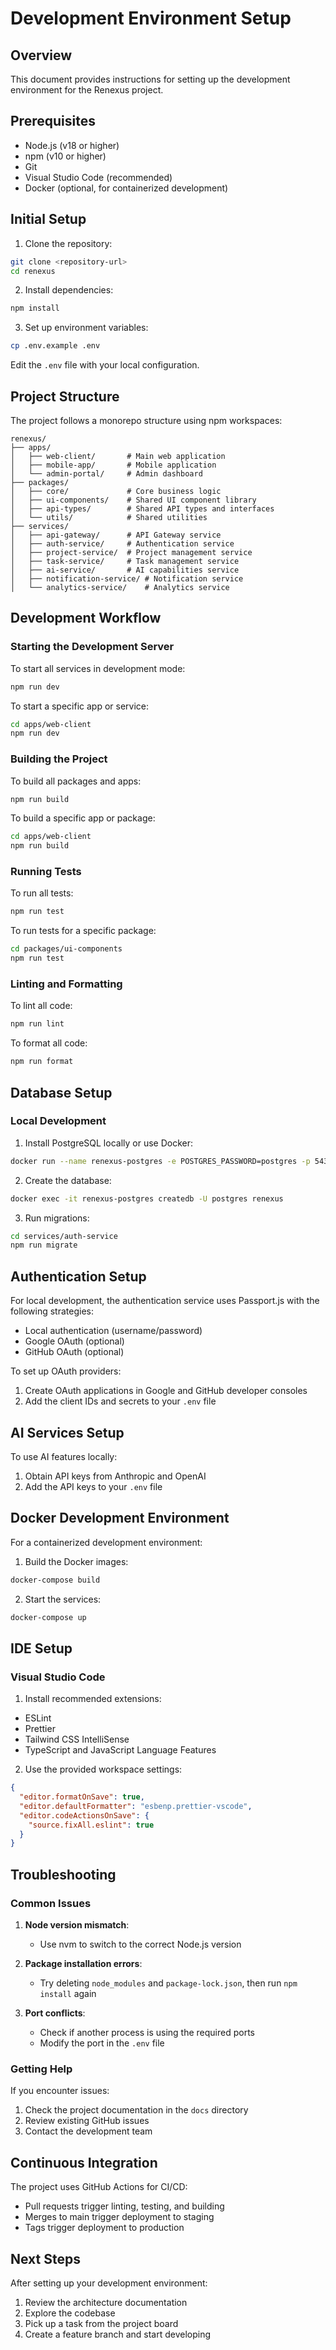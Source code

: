 # Development Environment Setup

## Overview

This document provides instructions for setting up the development environment for the Renexus project.

## Prerequisites

- Node.js (v18 or higher)
- npm (v10 or higher)
- Git
- Visual Studio Code (recommended)
- Docker (optional, for containerized development)

## Initial Setup

1. Clone the repository:

```bash
git clone <repository-url>
cd renexus
```

2. Install dependencies:

```bash
npm install
```

3. Set up environment variables:

```bash
cp .env.example .env
```

Edit the `.env` file with your local configuration.

## Project Structure

The project follows a monorepo structure using npm workspaces:

```
renexus/
├── apps/
│   ├── web-client/       # Main web application
│   ├── mobile-app/       # Mobile application
│   └── admin-portal/     # Admin dashboard
├── packages/
│   ├── core/             # Core business logic
│   ├── ui-components/    # Shared UI component library
│   ├── api-types/        # Shared API types and interfaces
│   └── utils/            # Shared utilities
├── services/
│   ├── api-gateway/      # API Gateway service
│   ├── auth-service/     # Authentication service
│   ├── project-service/  # Project management service
│   ├── task-service/     # Task management service
│   ├── ai-service/       # AI capabilities service
│   ├── notification-service/ # Notification service
│   └── analytics-service/    # Analytics service
```

## Development Workflow

### Starting the Development Server

To start all services in development mode:

```bash
npm run dev
```

To start a specific app or service:

```bash
cd apps/web-client
npm run dev
```

### Building the Project

To build all packages and apps:

```bash
npm run build
```

To build a specific app or package:

```bash
cd apps/web-client
npm run build
```

### Running Tests

To run all tests:

```bash
npm run test
```

To run tests for a specific package:

```bash
cd packages/ui-components
npm run test
```

### Linting and Formatting

To lint all code:

```bash
npm run lint
```

To format all code:

```bash
npm run format
```

## Database Setup

### Local Development

1. Install PostgreSQL locally or use Docker:

```bash
docker run --name renexus-postgres -e POSTGRES_PASSWORD=postgres -p 5432:5432 -d postgres
```

2. Create the database:

```bash
docker exec -it renexus-postgres createdb -U postgres renexus
```

3. Run migrations:

```bash
cd services/auth-service
npm run migrate
```

## Authentication Setup

For local development, the authentication service uses Passport.js with the following strategies:

- Local authentication (username/password)
- Google OAuth (optional)
- GitHub OAuth (optional)

To set up OAuth providers:

1. Create OAuth applications in Google and GitHub developer consoles
2. Add the client IDs and secrets to your `.env` file

## AI Services Setup

To use AI features locally:

1. Obtain API keys from Anthropic and OpenAI
2. Add the API keys to your `.env` file

## Docker Development Environment

For a containerized development environment:

1. Build the Docker images:

```bash
docker-compose build
```

2. Start the services:

```bash
docker-compose up
```

## IDE Setup

### Visual Studio Code

1. Install recommended extensions:

- ESLint
- Prettier
- Tailwind CSS IntelliSense
- TypeScript and JavaScript Language Features

2. Use the provided workspace settings:

```json
{
  "editor.formatOnSave": true,
  "editor.defaultFormatter": "esbenp.prettier-vscode",
  "editor.codeActionsOnSave": {
    "source.fixAll.eslint": true
  }
}
```

## Troubleshooting

### Common Issues

1. **Node version mismatch**:
   - Use nvm to switch to the correct Node.js version

2. **Package installation errors**:
   - Try deleting `node_modules` and `package-lock.json`, then run `npm install` again

3. **Port conflicts**:
   - Check if another process is using the required ports
   - Modify the port in the `.env` file

### Getting Help

If you encounter issues:

1. Check the project documentation in the `docs` directory
2. Review existing GitHub issues
3. Contact the development team

## Continuous Integration

The project uses GitHub Actions for CI/CD:

- Pull requests trigger linting, testing, and building
- Merges to main trigger deployment to staging
- Tags trigger deployment to production

## Next Steps

After setting up your development environment:

1. Review the architecture documentation
2. Explore the codebase
3. Pick up a task from the project board
4. Create a feature branch and start developing
